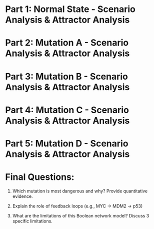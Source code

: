 # Part 1: Normal State - Scenario Analysis & Attractor Analysis


# Part 2: Mutation A - Scenario Analysis & Attractor Analysis


# Part 3: Mutation B - Scenario Analysis & Attractor Analysis


# Part 4: Mutation C - Scenario Analysis & Attractor Analysis


# Part 5: Mutation D - Scenario Analysis & Attractor Analysis


# Final Questions:
1. Which mutation is most dangerous and why? Provide quantitative evidence.


2. Explain the role of feedback loops (e.g., MYC → MDM2 → p53)


3. What are the limitations of this Boolean network model? Discuss 3 specific limitations.
